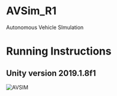 # AVSim_R1
Autonomous Vehicle SImulation

# Running Instructions
Unity version 2019.1.8f1
---
![AVSIM](https://user-images.githubusercontent.com/45495586/135760263-a746a46d-ab5f-44ff-917b-3bea57388c8c.gif)
